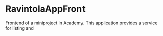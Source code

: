# RavintolaAppFront
Frontend of a miniproject in Academy. This application provides a service for listing and  
